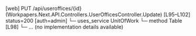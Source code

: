 [web] PUT /api/useroffices/{id}  (Workpapers.Next.API.Controllers.UserOfficesController.Update)  [L95–L102] status=200 [auth=admin]
  └─ uses_service UnitOfWork
    └─ method Table [L98]
      └─ ... (no implementation details available)

